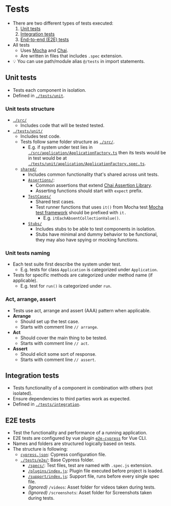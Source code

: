 # Tests

- There are two different types of tests executed:
  1. [Unit tests](#unit-tests)
  2. [Integration tests](#integration-tests)
  3. [End-to-end (E2E) tests](#e2e-tests)
- All tests
  - Uses [Mocha](https://mochajs.org/) and [Chai](https://www.chaijs.com/).
  - Are written in files that includes `.spec` extension.
- 💡 You can use path/module alias `@/tests` in import statements.

## Unit tests

- Tests each component in isolation.
- Defined in [`./tests/unit`](./../tests/unit).

### Unit tests structure

- [`./src/`](./../src/)
  - Includes code that will be tested tested.
- [`./tests/unit/`](./../tests/unit/)
  - Includes test code.
  - Tests follow same folder structure as [`./src/`](./../src).
    - E.g. if system under test lies in [`./src/application/ApplicationFactory.ts`](./../src/application/ApplicationFactory.ts) then its tests would be in test would be at [`./tests/unit/application/ApplicationFactory.spec.ts`](./../tests/unit/application/ApplicationFactory.spec.ts).
  - [`shared/`](./../tests/unit/shared/)
    - Includes common functionality that's shared across unit tests.
    - [`Assertions/`](./../tests/unit/shared/Assertions):
      - Common assertions that extend [Chai Assertion Library](https://www.chaijs.com/).
      - Asserting functions should start with `expect` prefix.
    - [`TestCases/`](./../tests/unit/shared/TestCases/)
      - Shared test cases.
      - Test runner functions that uses `it()` from Mocha test [Mocha test framework](https://mochajs.org/) should be prefixed with `it.`
        - E.g. `itEachAbsentCollectionValue()`.
    - [`Stubs/`](./../tests/unit/shared/Stubs)
      - Includes stubs to be able to test components in isolation.
      - Stubs have minimal and dummy behavior to be functional, they may also have spying or mocking functions.

### Unit tests naming

- Each test suite first describe the system under test.
  - E.g. tests for class `Application` is categorized under `Application`.
- Tests for specific methods are categorized under method name (if applicable).
  - E.g. test for `run()` is categorized under `run`.

### Act, arrange, assert

- Tests use act, arrange and assert (AAA) pattern when applicable.
- **Arrange**
  - Should set up the test case.
  - Starts with comment line `// arrange`.
- **Act**
  - Should cover the main thing to be tested.
  - Starts with comment line `// act`.
- **Assert**
  - Should elicit some sort of response.
  - Starts with comment line `// assert`.

## Integration tests

- Tests functionality of a component in combination with others (not isolated).
- Ensure dependencies to third parties work as expected.
- Defined in [`./tests/integration`](./../tests/integration).

## E2E tests

- Test the functionality and performance of a running application.
- E2E tests are configured by vue plugin [`e2e-cypress`](https://github.com/vuejs/vue-cli/tree/dev/packages/@vue/cli-plugin-e2e-cypress#readme) for Vue CLI.
- Names and folders are structured logically based on tests.
- The structure is following:
  - [`cypress.json`](./../cypress.json): Cypress configuration file.
  - [`./tests/e2e/`](./../tests/e2e/): Base Cypress folder.
    - [`/specs/`](./../tests/e2e/specs/): Test files, test are named with `.spec.js` extension.
    - [`/plugins/index.js`](./../tests/e2e/plugins/index.js): Plugin file executed before project is loaded.
    - [`/support/index.js`](./../tests/e2e/support/index.js): Support file, runs before every single spec file.
    - *(Ignored)* `/videos`: Asset folder for videos taken during tests.
    - *(Ignored)* `/screenshots`: Asset folder for Screenshots taken during tests.
